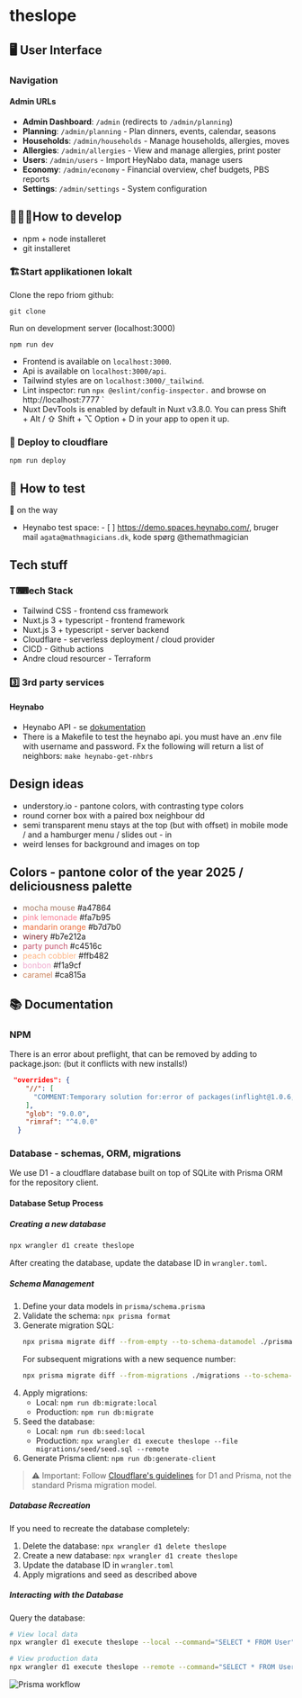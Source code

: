# theslope

## 🖥️ User Interface

### Navigation
#### Admin URLs
- **Admin Dashboard**: `/admin` (redirects to `/admin/planning`)
- **Planning**: `/admin/planning` - Plan dinners, events, calendar, seasons
- **Households**: `/admin/households` - Manage households, allergies, moves
- **Allergies**: `/admin/allergies` - View and manage allergies, print poster
- **Users**: `/admin/users` - Import HeyNabo data, manage users
- **Economy**: `/admin/economy` - Financial overview, chef budgets, PBS reports
- **Settings**: `/admin/settings` - System configuration

## 👩🏽‍💻How to develop
- npm + node  installeret 
- git installeret

###  🏗️Start applikationen lokalt 
Clone the repo friom github:

```git clone```

Run on development server (localhost:3000)

```npm run dev```

- Frontend is available on `localhost:3000`.
- Api is available on `localhost:3000/api`.
- Tailwind styles are on `localhost:3000/_tailwind`.
- Lint inspector: run `npx @eslint/config-inspector.` and browse on` ` http://localhost:7777 `
- Nuxt DevTools is enabled by default in Nuxt v3.8.0. You can press Shift + Alt / ⇧ Shift + ⌥ Option + D in your app to open it up.

### 🚀 Deploy to cloudflare
```npm run deploy```

## 🤖 How to test
🚧 on the way
-  Heynabo test space: - [ ] https://demo.spaces.heynabo.com/, bruger mail `agata@mathmagicians.dk`, kode spørg @themathmagician

## Tech stuff

### T⌨ech Stack
- Tailwind CSS - frontend css framework
- Nuxt.js 3  + typescript - frontend framework
- Nuxt.js 3  + typescript - server backend
- Cloudflare - serverless deployment  / cloud provider
- CICD - Github actions
- Andre cloud resourcer - Terraform

### 3️⃣ 3rd party services
#### Heynabo
- Heynabo API - se  [dokumentation](https://heynabo.atlassian.net/wiki/external/N2QzNGVkM2ZiMzg1NDkwZDk2NTBiYWYyMzA0ZWJjNmQ)
- There is a Makefile to test the heynabo api. you must have an .env file with username and password. Fx the following will return a list of neighbors:
```make heynabo-get-nhbrs```

## Design ideas
 - understory.io - pantone colors, with contrasting type colors 
 - round corner box with a paired box neighbour dd
 - semi transparent menu stays at the top (but with offset) in mobile mode / and a hamburger menu / slides out - in
 - weird lenses for background and images on top

## Colors - pantone color of the year 2025 / deliciousness palette
<style>
    m { color: #a47864 }
    pink { color:  #fa7b95 }
    orange { color: #ec6a37 }
    winery { color: #7e212a }
    party { color: #c4516c }
    peach { color: #ffb482 }
    bonbon { color: #f1a9cf }
    caramel { color: #ca815a}
</style>

- <m>mocha mouse</m> #a47864
- <pink>pink lemonade</pink> #fa7b95
- <orange>mandarin orange</orange> #b7d7b0
- <winery>winery</winery> #b7e212a
- <party>party punch</party> #c4516c
- <peach>peach cobbler</peach> #ffb482
- <bonbon>bonbon</bonbon> #f1a9cf
- <caramel>caramel</caramel> #ca815a


## 📚 Documentation
### NPM
There is an error about preflight, that can be removed by adding to package.json: (but it conflicts with new installs!)
```json
 "overrides": {
    "//": [
      "COMMENT:Temporary solution for:error of packages(inflight@1.0.6, rimraf@3.0.2, glob@7.2.31) https://github.com/vercel/next.js/issues/66239"
    ],
    "glob": "9.0.0",
    "rimraf": "^4.0.0"
  }
```

### Database - schemas, ORM, migrations
We use D1 - a cloudflare database built on top of SQLite with Prisma ORM for the repository client.

#### Database Setup Process

##### Creating a new database
```bash
npx wrangler d1 create theslope
```

After creating the database, update the database ID in `wrangler.toml`.

##### Schema Management
1. Define your data models in `prisma/schema.prisma`
2. Validate the schema: `npx prisma format`
3. Generate migration SQL:
   ```bash
   npx prisma migrate diff --from-empty --to-schema-datamodel ./prisma/schema.prisma --script --output ./migrations/0001_initial.sql
   ```
   For subsequent migrations with a new sequence number:
   ```bash
   npx prisma migrate diff --from-migrations ./migrations --to-schema-datamodel ./prisma/schema.prisma --script --output ./migrations/0002_migration_name.sql
   ```
4. Apply migrations:
   - Local: `npm run db:migrate:local`
   - Production: `npm run db:migrate`
5. Seed the database:
   - Local: `npm run db:seed:local`
   - Production: `npx wrangler d1 execute theslope --file migrations/seed/seed.sql --remote`
6. Generate Prisma client: `npm run db:generate-client`

> ⚠️ Important: Follow [Cloudflare's guidelines](https://developers.cloudflare.com/d1/tutorials/d1-and-prisma-orm/) for D1 and Prisma, not the standard Prisma migration model.

##### Database Recreation
If you need to recreate the database completely:
1. Delete the database: `npx wrangler d1 delete theslope`
2. Create a new database: `npx wrangler d1 create theslope`
3. Update the database ID in `wrangler.toml`
4. Apply migrations and seed as described above

##### Interacting with the Database
Query the database:
```bash
# View local data
npx wrangler d1 execute theslope --local --command="SELECT * FROM User"

# View production data
npx wrangler d1 execute theslope --remote --command="SELECT * FROM User"
```

![Prisma workflow](https://www.prisma.io/docs/assets/images/prisma-client-generation-workflow-3b42c24d27aef3025f2eb4ffc4644642.png)
